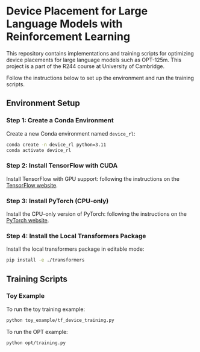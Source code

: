 # Device Placement for Large Language Models with Reinforcement Learning

This repository contains implementations and training scripts for optimizing device placements for large language models such as OPT-125m.
This project is a part of the R244 course at University of Cambridge. 

Follow the instructions below to set up the environment and run the training scripts.

## Environment Setup

### Step 1: Create a Conda Environment
Create a new Conda environment named `device_rl`:
```bash
conda create -n device_rl python=3.11
conda activate device_rl
```

### Step 2: Install TensorFlow with CUDA
Install TensorFlow with GPU support: following the instructions on the [TensorFlow website](https://www.tensorflow.org/install/pip).


### Step 3: Install PyTorch (CPU-only)
Install the CPU-only version of PyTorch: following the instructions on the [PyTorch website](https://pytorch.org/get-started/locally/).


### Step 4: Install the Local Transformers Package
Install the local transformers package in editable mode:
```bash
pip install -e ./transformers
```


## Training Scripts
### Toy Example
To run the toy training example:
```bash
python toy_example/tf_device_training.py
```

To run the OPT example:
```bash
python opt/training.py
```

